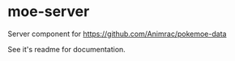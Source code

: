 # moe-server
Server component for https://github.com/Animrac/pokemoe-data

See it's readme for documentation.
